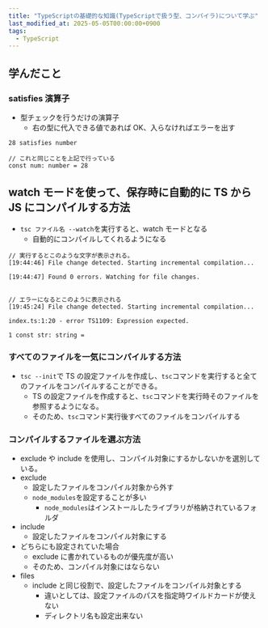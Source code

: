 ```yaml
---
title: "TypeScriptの基礎的な知識(TypeScriptで扱う型、コンパイラ)について学ぶ"
last_modified_at: 2025-05-05T00:00:00+0900
tags:
  - TypeScript
---
```


## 学んだこと

### satisfies 演算子

- 型チェックを行うだけの演算子
  - 右の型に代入できる値であれば OK、入らなければエラーを出す

```
28 satisfies number

// これと同じことを上記で行っている
const num: number = 28
```

## watch モードを使って、保存時に自動的に TS から JS にコンパイルする方法

- `tsc ファイル名 --watch`を実行すると、watch モードとなる
  - 自動的にコンパイルしてくれるようになる

```
// 実行するとこのような文字が表示される。
[19:44:46] File change detected. Starting incremental compilation...

[19:44:47] Found 0 errors. Watching for file changes.


// エラーになるとこのように表示される
[19:45:24] File change detected. Starting incremental compilation...

index.ts:1:20 - error TS1109: Expression expected.

1 const str: string =

```

### すべてのファイルを一気にコンパイルする方法

- `tsc --init`で TS の設定ファイルを作成し、`tsc`コマンドを実行すると全てのファイルをコンパイルすることができる。
  - TS の設定ファイルを作成すると、`tsc`コマンドを実行時そのファイルを参照するようになる。
  - そのため、`tsc`コマンド実行後すべてのファイルをコンパイルする

### コンパイルするファイルを選ぶ方法

- exclude や include を使用し、コンパイル対象にするかしないかを選別している。
- exclude
  - 設定したファイルをコンパイル対象から外す
  - `node_modules`を設定することが多い
    - `node_modules`はインストールしたライブラリが格納されているフォルダ
- include
  - 設定したファイルをコンパイル対象にする
- どちらにも設定されていた場合
  - exclude に書かれているものが優先度が高い
  - そのため、コンパイル対象にはならない
- files
  - include と同じ役割で、設定したファイルをコンパイル対象とする
    - 違いとしては、設定ファイルのパスを指定時ワイルドカードが使えない
    - ディレクトリ名も設定出来ない

